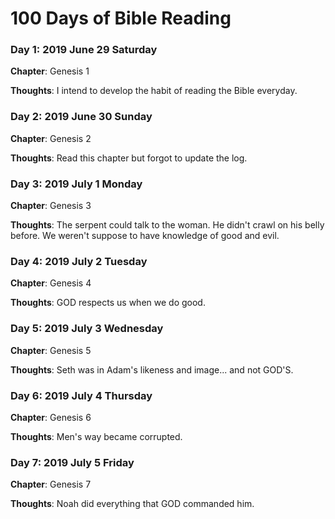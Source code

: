 # 100 Days of Bible Reading


### Day 1: 2019 June 29 Saturday

**Chapter**: Genesis 1

**Thoughts**: I intend to develop the habit of reading the Bible everyday.


### Day 2: 2019 June 30 Sunday

**Chapter**: Genesis 2

**Thoughts**: Read this chapter but forgot to update the log.


### Day 3: 2019 July 1 Monday

**Chapter**: Genesis 3

**Thoughts**: The serpent could talk to the woman. He didn't crawl on his belly before. We weren't suppose to have knowledge of good and evil.


### Day 4: 2019 July 2 Tuesday

**Chapter**: Genesis 4

**Thoughts**: GOD respects us when we do good.


### Day 5: 2019 July 3 Wednesday

**Chapter**: Genesis 5

**Thoughts**: Seth was in Adam's likeness and image... and not GOD'S.


### Day 6: 2019 July 4 Thursday

**Chapter**: Genesis 6

**Thoughts**: Men's way became corrupted.


### Day 7: 2019 July 5 Friday

**Chapter**: Genesis 7

**Thoughts**: Noah did everything that GOD commanded him.
